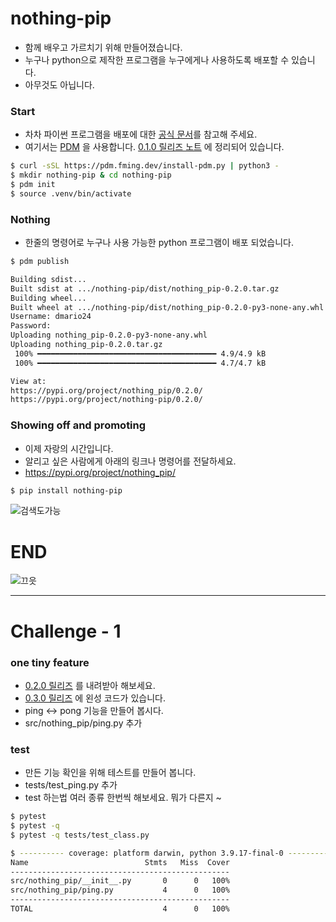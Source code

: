 # nothing-pip
- 함께 배우고 가르치기 위해 만들어졌습니다.
- 누구나 python으로 제작한 프로그램을 누구에게나 사용하도록 배포할 수 있습니다.
- 아무것도 아닙니다.

### Start
- 차차 파이썬 프로그램을 배포에 대한 [공식 문서](https://packaging.python.org/en/latest/tutorials/packaging-projects/)를 참고해 주세요.
- 여기서는 [PDM](https://pdm.fming.dev/latest/#introduction) 을 사용합니다. [0.1.0 릴리즈 노트](https://github.com/edu-data-mario/nothing-pip/releases/tag/0.1.0) 에 정리되어 있습니다.
```bash
$ curl -sSL https://pdm.fming.dev/install-pdm.py | python3 -
$ mkdir nothing-pip & cd nothing-pip
$ pdm init
$ source .venv/bin/activate
```

### Nothing
- 한줄의 명령어로 누구나 사용 가능한 python 프로그램이 배포 되었습니다.
```bash
$ pdm publish

Building sdist...
Built sdist at .../nothing-pip/dist/nothing_pip-0.2.0.tar.gz
Building wheel...
Built wheel at .../nothing-pip/dist/nothing_pip-0.2.0-py3-none-any.whl
Username: dmario24 
Password: 
Uploading nothing_pip-0.2.0-py3-none-any.whl
Uploading nothing_pip-0.2.0.tar.gz
 100% ━━━━━━━━━━━━━━━━━━━━━━━━━━━━━━━━━━━━━━━━ 4.9/4.9 kB
 100% ━━━━━━━━━━━━━━━━━━━━━━━━━━━━━━━━━━━━━━━━ 4.7/4.7 kB

View at:
https://pypi.org/project/nothing_pip/0.2.0/
https://pypi.org/project/nothing-pip/0.2.0/
```

### Showing off and promoting
- 이제 자랑의 시간입니다.
- 알리고 싶은 사람에게 아래의 링크나 명령어를 전달하세요.
- https://pypi.org/project/nothing_pip/
```bash
$ pip install nothing-pip
```

![검색도가능](https://github.com/edu-data-mario/nothing-pip/assets/134017660/8b5d19a5-0e8d-4a55-a59f-87cc0e7d9a30)

# END
![끄읏](https://i.ytimg.com/vi/Q2Z5gfjefh4/hq720.jpg?sqp=-oaymwEhCK4FEIIDSFryq4qpAxMIARUAAAAAGAElAADIQj0AgKJD&rs=AOn4CLDtVt-7UDqL7G4gwhToXPLKyGR46A)

----
# Challenge - 1
### one tiny feature
- [0.2.0 릴리즈](https://github.com/edu-data-mario/nothing-pip/releases/tag/0.2.0) 를 내려받아 해보세요.
- [0.3.0 릴리즈](https://github.com/edu-data-mario/nothing-pip/releases/tag/0.3.0) 에 왼성 코드가 있습니다.
- ping <-> pong 기능을 만들어 봅시다.
- src/nothing_pip/ping.py 추가

### test
- 만든 기능 확인을 위해 테스트를 만들어 봅니다.
- tests/test_ping.py 추가
- test 하는법 여러 종류 한번씩 해보세요. 뭐가 다른지 ~
 ```bash
 $ pytest
 $ pytest -q
 $ pytest -q tests/test_class.py

 $ ---------- coverage: platform darwin, python 3.9.17-final-0 ----------
Name                          Stmts   Miss  Cover
-------------------------------------------------
src/nothing_pip/__init__.py       0      0   100%
src/nothing_pip/ping.py           4      0   100%
-------------------------------------------------
TOTAL                             4      0   100%
 ```
